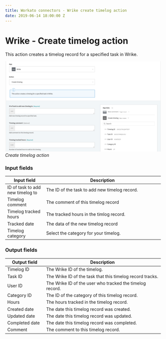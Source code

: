 ```yaml
---
title: Workato connectors - Wrike create timelog action
date: 2019-06-14 18:00:00 Z
---
```


# Wrike - Create timelog action

This action creates a timelog record for a specified task in Wrike.

![Create timelog action](/assets/images/connectors/Wrike/create-timelog-action.png)
*Create timelog action*

### Input fields

<table class="unchanged rich-diff-level-one">
  <thead>
    <tr>
        <th width='25%'>Input field</th>
        <th>Description</th>
    </tr>
  </thead>
  <tbody>
    <tr>
      <td>ID of task to add new timelog to</td>
      <td>
        The ID of the task to add new timelog record.
      </td>
    </tr>
    <tr>
      <td>Timelog comment</td>
      <td>
        The comment of this timelog record
      </td>
    </tr>
    <tr>
      <td>Timelog tracked hours</td>
      <td>
        The tracked hours in the timlog record.
      </td>    
    </tr>
    <tr>
      <td>Tracked date</td>
      <td>
        The data of the new timelog record
      </td>    
    </tr>
    <tr>
      <td>Timelog category</td>
      <td>
        Select the category for your timelog. 
      </td>
    </tr>
  </tbody>
</table>

### Output fields

<table class="unchanged rich-diff-level-one">
  <thead>
    <tr>
        <th width='25%'>Output field</th>
        <th>Description</th>
    </tr>
  </thead>
  <tbody>
    <tr>
      <td>Timelog ID</td>
      <td>
        The Wrike ID of the timelog.
      </td>
    </tr><tr>
      <td>Task ID</td>
      <td>
        The Wrike ID of the task that this timelog record tracks.
      </td>
    </tr>  
    <tr>
      <td>User ID</td>
      <td>
        The Wrike ID of the user who tracked the timelog record.
      </td>
    </tr>
    <tr>
      <td>Category ID</td>
      <td>
        The ID of the category of this timelog record. 
      </td>
    </tr>
    <tr>
      <td>Hours</td>
      <td>
        The hours tracked in the timelog record.
      </td>
    </tr>
    <tr>
      <td>Created date</td>
      <td>
        The date this timelog record was created.
      </td>
    </tr>
    <tr>
      <td>Updated date</td>
      <td>
        The date this timelog record was updated.
      </td>
    </tr>
    <tr>
      <td>Completed date</td>
      <td>
       The date this timelog record was completed.
     </td>
    </tr>
    <tr>
      <td>Comment</td>
      <td>
        The comment to this timelog record.
      </td>
    </tr>
  </tbody>
</table>
